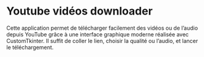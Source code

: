 # Youtube vidéos downloader
Cette application permet de télécharger facilement des vidéos ou de l’audio depuis YouTube grâce à une interface graphique moderne réalisée avec CustomTkinter. Il suffit de coller le lien, choisir la qualité ou l’audio, et lancer le téléchargement.

